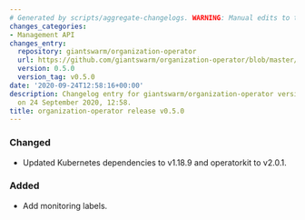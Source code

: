 ```yaml
---
# Generated by scripts/aggregate-changelogs. WARNING: Manual edits to this files will be overwritten.
changes_categories:
- Management API
changes_entry:
  repository: giantswarm/organization-operator
  url: https://github.com/giantswarm/organization-operator/blob/master/CHANGELOG.md#050---2020-09-24
  version: 0.5.0
  version_tag: v0.5.0
date: '2020-09-24T12:58:16+00:00'
description: Changelog entry for giantswarm/organization-operator version 0.5.0, published
  on 24 September 2020, 12:58.
title: organization-operator release v0.5.0
---
```


### Changed
- Updated Kubernetes dependencies to v1.18.9 and operatorkit to v2.0.1.
### Added
- Add monitoring labels.
